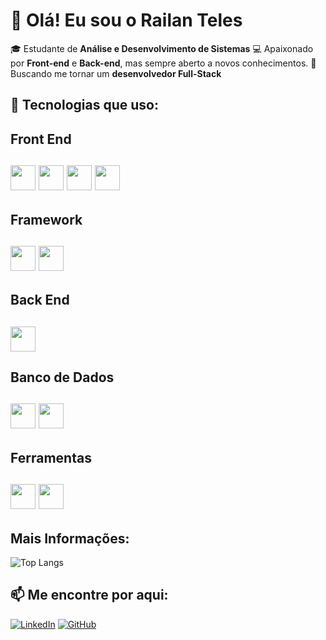 # 👋 Olá! Eu sou o Railan Teles  
🎓 Estudante de **Análise e Desenvolvimento de Sistemas** 
💻 Apaixonado por **Front-end** e **Back-end**, mas sempre aberto a novos conhecimentos. 
🚀 Buscando me tornar um **desenvolvedor Full-Stack**  

## 🚀 Tecnologias que uso:  
<div align="left"> 
  <h2>Front End<h2/>
  <img src="https://cdn.jsdelivr.net/gh/devicons/devicon/icons/html5/html5-original.svg" width="40" height="40"/> 
  <img src="https://cdn.jsdelivr.net/gh/devicons/devicon/icons/css3/css3-original.svg" width="40" height="40"/> 
  <img src="https://cdn.jsdelivr.net/gh/devicons/devicon/icons/javascript/javascript-original.svg" width="40" height="40"/>
  <img src="https://cdn.jsdelivr.net/gh/devicons/devicon/icons/typescript/typescript-original.svg" width="40" height="40"/>
  <br/>
  <h2>Framework<h2/>
  <img src="https://cdn.jsdelivr.net/gh/devicons/devicon/icons/react/react-original.svg" width="40" height="40"/> 
  <img src="https://cdn.jsdelivr.net/gh/devicons/devicon/icons/nextjs/nextjs-original.svg" width="40" height="40"/> 
  <br/>
  <h2>Back End<h2/>
  <img src="https://cdn.jsdelivr.net/gh/devicons/devicon/icons/python/python-original.svg" width="40" height="40"/> 
  <br/>
  <h2>Banco de Dados<h2/>
  <img src="https://cdn.jsdelivr.net/gh/devicons/devicon/icons/mysql/mysql-original.svg" width="40" height="40"/> 
  <img src="https://cdn.jsdelivr.net/gh/devicons/devicon/icons/postgresql/postgresql-original.svg" width="40" height="40"/> 
  <br/>
   <h2>Ferramentas<h2/>
  <img src="https://cdn.jsdelivr.net/gh/devicons/devicon/icons/git/git-original.svg" width="40" height="40"/> 
  <img src="https://cdn.jsdelivr.net/gh/devicons/devicon/icons/vscode/vscode-original.svg" width="40" height="40"/> </div>

## Mais Informações:
![Top Langs](https://github-readme-stats.vercel.app/api/top-langs/?username=RailanTeles&layout=compact&langs_count=6&theme=radical)

## 📫 **Me encontre por aqui:**  
[![LinkedIn](https://img.shields.io/badge/LinkedIn-0077B5?style=for-the-badge&logo=linkedin&logoColor=white)](https://www.linkedin.com/in/railan-teles-9744b52a3/)     [![GitHub](https://img.shields.io/badge/GitHub-100000?style=for-the-badge&logo=github&logoColor=white)](https://github.com/RailanTeles)  

